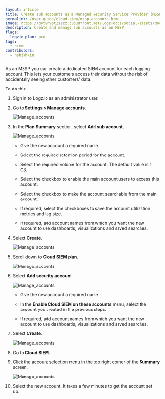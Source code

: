 ```yaml
---
layout: article
title: Create sub accounts as a Managed Security Service Provider (MSSP)
permalink: /user-guide/cloud-siem/mssp-accounts.html
image: https://dytvr9ot2sszz.cloudfront.net/logz-docs/social-assets/docs-social.jpg
description: Create and manage sub accounts as an MSSP
flags:
  logzio-plan: pro
tags:
  - siem
contributors:
  - nshishkin
---
```


As an MSSP you can create a dedicated SIEM account for each logging account. This lets your customers access their data without the risk of accidentally seeing other customers’ data.

To do this:


1. Sign in to Logz.io as an administrator user.

2. Go to **Settings > Manage accounts**.

   ![Manage_accounts](https://dytvr9ot2sszz.cloudfront.net/logz-docs/siem-quick-start/mssp-1.png)


3. In the **Plan Summary** section, select **Add sub account**.

   ![Manage_accounts](https://dytvr9ot2sszz.cloudfront.net/logz-docs/siem-quick-start/mssp-3.png)

   * Give the new account a required name.

   * Select the required retention period for the account.

   * Select the required volume for the account. The default value is 1 GB.

   * Select the checkbox to enable the main account users to access this account.

   * Select the checkbox to make the account searchable from the main account.

   * If required, select the checkboxes to save the account utilization metrics and log size.

   * If required, add account names from which you want the new account to use dashboards, visualizations and saved searches.

4. Select **Create**.

   ![Manage_accounts](https://dytvr9ot2sszz.cloudfront.net/logz-docs/siem-quick-start/mssp-4.png)

5. Scroll down to **Cloud SIEM plan**.

   ![Manage_accounts](https://dytvr9ot2sszz.cloudfront.net/logz-docs/siem-quick-start/mssp-5.png)

6. Select **Add security account**.

   ![Manage_accounts](https://dytvr9ot2sszz.cloudfront.net/logz-docs/siem-quick-start/mssp-6.png)

   * Give the new account a required name

   * In the **Enable Cloud SIEM on these accounts** menu, select the account you created in the previous steps.

   * If required, add account names from which you want the new account to use dashboards, visualizations and saved searches.

7. Select **Create**.

   ![Manage_accounts](https://dytvr9ot2sszz.cloudfront.net/logz-docs/siem-quick-start/mssp-7.png)

8. Go to **Cloud SIEM**.

9. Click the account selection menu in the top right corner of the **Summary** screen.

   ![Manage_accounts](https://dytvr9ot2sszz.cloudfront.net/logz-docs/siem-quick-start/mssp-8.png)

10. Select the new account. It takes a few minutes to get the account set up.

